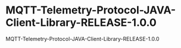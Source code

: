 # MQTT-Telemetry-Protocol-JAVA-Client-Library-RELEASE-1.0.0
MQTT-Telemetry-Protocol-JAVA-Client-Library-RELEASE-1.0.0
